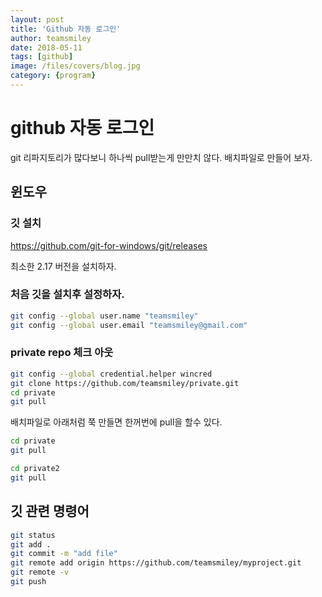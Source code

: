 ```yaml
---
layout: post
title: 'Github 자동 로그인' 
author: teamsmiley 
date: 2018-05-11
tags: [github]
image: /files/covers/blog.jpg
category: {program}
---
```


# github 자동 로그인 

git 리파지토리가 많다보니 하나씩 pull받는게 만만치 않다. 배치파일로 만들어 보자.

## 윈도우

### 깃 설치 

https://github.com/git-for-windows/git/releases

최소한 2.17 버전을 설치하자. 

### 처음 깃을 설치후 설정하자. 

```bash
git config --global user.name "teamsmiley"
git config --global user.email "teamsmiley@gmail.com"
```

### private repo 체크 아웃 

```bash
git config --global credential.helper wincred
git clone https://github.com/teamsmiley/private.git
cd private
git pull

```

배치파일로 아래처럼 쭉 만들면 한꺼번에 pull을 할수 있다. 

```bash
cd private
git pull

cd private2
git pull
```

## 깃 관련 명령어
```bash 
git status
git add . 
git commit -m "add file"
git remote add origin https://github.com/teamsmiley/myproject.git
git remote -v
git push
```

